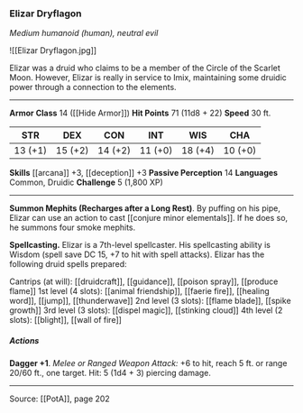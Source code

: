 ### Elizar Dryflagon
_Medium humanoid (human), neutral evil_

![[Elizar Dryflagon.jpg]]

Elizar was a druid who claims to be a member of the Circle of the Scarlet Moon. However, Elizar is really in service to Imix, maintaining some druidic power through a connection to the elements.






---

**Armor Class** 14 ([[Hide Armor]])
**Hit Points** 71 (11d8 + 22)
**Speed** 30 ft.

| STR     | DEX     | CON     | INT     | WIS     | CHA     |
|---------|---------|---------|---------|---------|---------|
| 13 (+1) | 15 (+2) | 14 (+2) | 11 (+0) | 18 (+4) | 10 (+0) |

**Skills** [[arcana]] +3, [[deception]] +3
**Passive Perception** 14
**Languages** Common, Druidic
**Challenge** 5 (1,800 XP)

---

**Summon Mephits (Recharges after a Long Rest)**. By puffing on his pipe, Elizar can use an action to cast [[conjure minor elementals]]. If he does so, he summons four smoke mephits.

**Spellcasting.** Elizar is a 7th-level spellcaster. His spellcasting ability is Wisdom (spell save DC 15, +7 to hit with spell attacks). Elizar has the following druid spells prepared:

Cantrips (at will): [[druidcraft]], [[guidance]], [[poison spray]], [[produce flame]]
1st level (4 slots): [[animal friendship]], [[faerie fire]], [[healing word]], [[jump]], [[thunderwave]]
2nd level (3 slots): [[flame blade]], [[spike growth]]
3rd level (3 slots): [[dispel magic]], [[stinking cloud]]
4th level (2 slots): [[blight]], [[wall of fire]]

##### Actions
**Dagger +1**. _Melee or Ranged Weapon Attack:_ +6 to hit, reach 5 ft. or range 20/60 ft., one target. Hit: 5 (1d4 + 3) piercing damage.


---

Source: [[PotA]], page 202